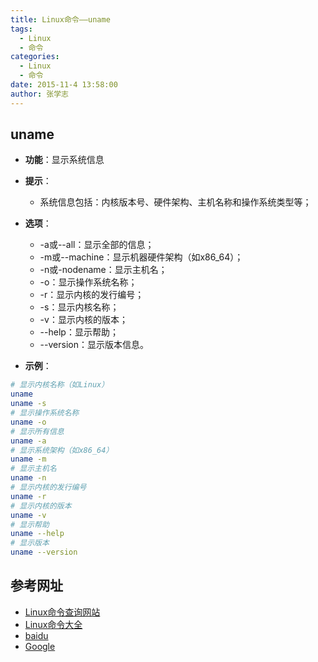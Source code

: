 ```yaml
---
title: Linux命令——uname
tags: 
  - Linux
  - 命令
categories:
  - Linux
  - 命令
date: 2015-11-4 13:58:00
author: 张学志
---
```






## uname
* **功能**：显示系统信息
<!-- more -->
* **提示**：
	* 系统信息包括：内核版本号、硬件架构、主机名称和操作系统类型等；
* **选项**： 
	* -a或--all：显示全部的信息； 
	* -m或--machine：显示机器硬件架构（如x86_64）； 
	* -n或-nodename：显示主机名； 
	* -o：显示操作系统名称；
	* -r：显示内核的发行编号； 
	* -s：显示内核名称； 
	* -v：显示内核的版本； 
	* --help：显示帮助； 
	* --version：显示版本信息。

* **示例**：
```bash
# 显示内核名称（如Linux）
uname
uname -s
# 显示操作系统名称
uname -o
# 显示所有信息
uname -a
# 显示系统架构（如x86_64）
uname -m
# 显示主机名
uname -n
# 显示内核的发行编号
uname -r
# 显示内核的版本
uname -v
# 显示帮助
uname --help
# 显示版本
uname --version
```


## 参考网址
* [Linux命令查询网站](http://www.lx138.com/)
* [Linux命令大全](http://man.linuxde.net/)
* [baidu](http://baidu.com/)
* [Google](http://google.com.hk)

